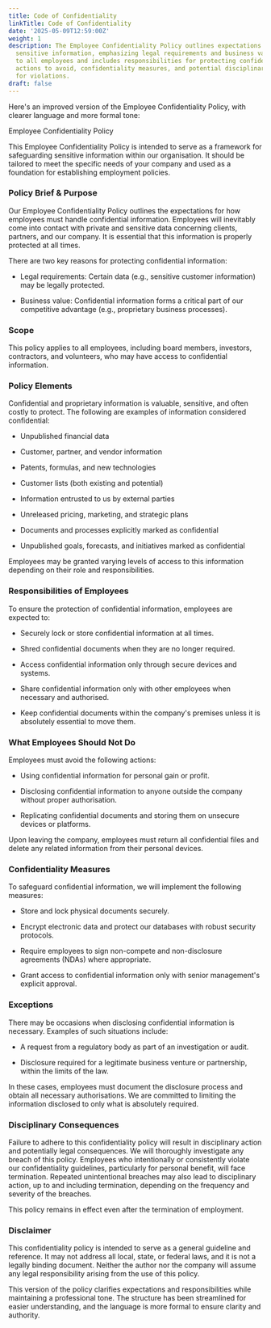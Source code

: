 ```yaml
---
title: Code of Confidentiality
linkTitle: Code of Confidentiality
date: '2025-05-09T12:59:00Z'
weight: 1
description: The Employee Confidentiality Policy outlines expectations for handling
  sensitive information, emphasizing legal requirements and business value. It applies
  to all employees and includes responsibilities for protecting confidential data,
  actions to avoid, confidentiality measures, and potential disciplinary consequences
  for violations.
draft: false
---
```



Here's an improved version of the Employee Confidentiality Policy, with clearer language and more formal tone:

<!-- Unsupported block type: divider -->

Employee Confidentiality Policy

This Employee Confidentiality Policy is intended to serve as a framework for safeguarding sensitive information within our organisation. It should be tailored to meet the specific needs of your company and used as a foundation for establishing employment policies.

### Policy Brief & Purpose

Our Employee Confidentiality Policy outlines the expectations for how employees must handle confidential information. Employees will inevitably come into contact with private and sensitive data concerning clients, partners, and our company. It is essential that this information is properly protected at all times.

There are two key reasons for protecting confidential information:

- Legal requirements: Certain data (e.g., sensitive customer information) may be legally protected.

- Business value: Confidential information forms a critical part of our competitive advantage (e.g., proprietary business processes).

### Scope

This policy applies to all employees, including board members, investors, contractors, and volunteers, who may have access to confidential information.

### Policy Elements

Confidential and proprietary information is valuable, sensitive, and often costly to protect. The following are examples of information considered confidential:

- Unpublished financial data

- Customer, partner, and vendor information

- Patents, formulas, and new technologies

- Customer lists (both existing and potential)

- Information entrusted to us by external parties

- Unreleased pricing, marketing, and strategic plans

- Documents and processes explicitly marked as confidential

- Unpublished goals, forecasts, and initiatives marked as confidential

Employees may be granted varying levels of access to this information depending on their role and responsibilities.

### Responsibilities of Employees

To ensure the protection of confidential information, employees are expected to:

- Securely lock or store confidential information at all times.

- Shred confidential documents when they are no longer required.

- Access confidential information only through secure devices and systems.

- Share confidential information only with other employees when necessary and authorised.

- Keep confidential documents within the company's premises unless it is absolutely essential to move them.

### What Employees Should Not Do

Employees must avoid the following actions:

- Using confidential information for personal gain or profit.

- Disclosing confidential information to anyone outside the company without proper authorisation.

- Replicating confidential documents and storing them on unsecure devices or platforms.

Upon leaving the company, employees must return all confidential files and delete any related information from their personal devices.

### Confidentiality Measures

To safeguard confidential information, we will implement the following measures:

- Store and lock physical documents securely.

- Encrypt electronic data and protect our databases with robust security protocols.

- Require employees to sign non-compete and non-disclosure agreements (NDAs) where appropriate.

- Grant access to confidential information only with senior management's explicit approval.

### Exceptions

There may be occasions when disclosing confidential information is necessary. Examples of such situations include:

- A request from a regulatory body as part of an investigation or audit.

- Disclosure required for a legitimate business venture or partnership, within the limits of the law.

In these cases, employees must document the disclosure process and obtain all necessary authorisations. We are committed to limiting the information disclosed to only what is absolutely required.

### Disciplinary Consequences

Failure to adhere to this confidentiality policy will result in disciplinary action and potentially legal consequences. We will thoroughly investigate any breach of this policy. Employees who intentionally or consistently violate our confidentiality guidelines, particularly for personal benefit, will face termination. Repeated unintentional breaches may also lead to disciplinary action, up to and including termination, depending on the frequency and severity of the breaches.

This policy remains in effect even after the termination of employment.

### Disclaimer

This confidentiality policy is intended to serve as a general guideline and reference. It may not address all local, state, or federal laws, and it is not a legally binding document. Neither the author nor the company will assume any legal responsibility arising from the use of this policy.

<!-- Unsupported block type: divider -->

This version of the policy clarifies expectations and responsibilities while maintaining a professional tone. The structure has been streamlined for easier understanding, and the language is more formal to ensure clarity and authority.



<!-- Unsupported block type: embed -->